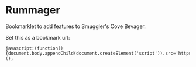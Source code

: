 # Rummager
Bookmarklet to add features to Smuggler's Cove Bevager.

Set this as a bookmark url:
```
javascript:(function(){document.body.appendChild(document.createElement('script')).src='https://robotpistol.github.io/rummager/rummager.js';})();
```
